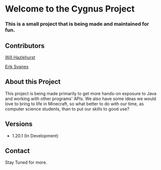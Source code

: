 Welcome to the Cygnus Project
======
### This is a small project that is being made and maintained for fun.

## Contributors
[Will Hazlehurst](https://www.linkedin.com/in/william-hazlehurst/ "Will's LinkedIn")

[Erik Svanes](https://www.linkedin.com/in/erik-svanes-63a687245/ "Erik's LinkedIn")

## About this Project
This project is being made primarily to get more hands-on exposure to Java and working with other programs' APIs. We also have some ideas we would love to bring to life in Minecraft, so what better to do with our time, as computer science students, than to put our skills to good use?

## Versions
- 1.20.1 (In Development)

## Contact
Stay Tuned for more.
